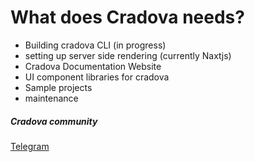 # What does Cradova needs?

- Building cradova CLI (in progress)
- setting up server side rendering (currently Naxtjs)
- Cradova Documentation Website
- UI component libraries for cradova
- Sample projects
- maintenance

##### Cradova community

[Telegram](https://t.me/uiedbookHQ)

